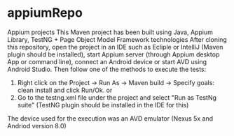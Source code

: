 # appiumRepo
Appium projects
This Maven project has been built using Java, Appium Library, TestNG + Page Object Model Framework technologies
After cloning this repository, open the project in an IDE such as Ecliple or IntelliJ (Maven plugin should be installed), start Appium server (through Appium desktop App or command line), connect an Android device or start AVD using Android Studio. Then follow one of the methods to execute the tests: 
1) Right click on the Project -> Run As -> Maven build -> Specify goals: clean install and click Run/Ok.
or
2) Go to the testng.xml file under the project and select "Run as TestNg suite" (TestNG plugin should be installed in the IDE for this)

The device used for the execution was an AVD emulator (Nexus 5x and Andriod version 8.0)
